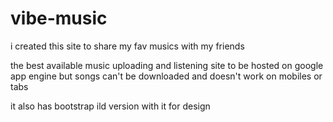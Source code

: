 vibe-music
==========

i created this site to share my fav musics with my friends


the best available music uploading and listening site to be hosted on google app engine but songs can't be downloaded and doesn't work on mobiles or tabs

it also has bootstrap ild version with it for design
